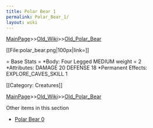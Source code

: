 ```yaml
---
title: Polar Bear 1
permalink: Polar_Bear_1/
layout: wiki
---
```


[MainPage](/keeperrl_wiki/ "wikilink")>>[Old_Wiki](/keeperrl_wiki/Old_Wiki "wikilink")>>[Old_Polar_Bear](/keeperrl_wiki/Old_Polar_Bear "wikilink")

[[File:polar_bear.png|100px|link=]]

= Base Stats =
*Body: Four Legged MEDIUM weight = 2    
*Attributes: DAMAGE 20 DEFENSE 18 
*Permanent Effects: EXPLORE_CAVES_SKILL 1 

[[Category: Creatures]]

[MainPage](/keeperrl_wiki/ "wikilink")>>[Old_Wiki](/keeperrl_wiki/Old_Wiki "wikilink")>>[Old_Polar_Bear](/keeperrl_wiki/Old_Polar_Bear "wikilink")

Other items in this section
-    [Polar Bear 0](/keeperrl_wiki/Polar_Bear_0 "wikilink")
